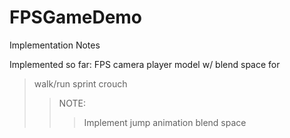 # FPSGameDemo

Implementation Notes

Implemented so far:
FPS camera
player model w/ blend space for
>walk/run
>sprint
>crouch
>>NOTE:
>>>Implement jump animation blend space


